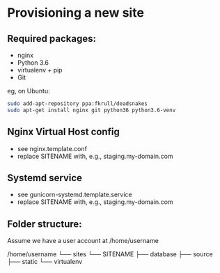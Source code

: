 Provisioning a new site
=======================

## Required packages:

* nginx
* Python 3.6
* virtualenv + pip
* Git

eg, on Ubuntu:
```bash
sudo add-apt-repository ppa:fkrull/deadsnakes
sudo apt-get install nginx git python36 python3.6-venv
```

## Nginx Virtual Host config

* see nginx.template.conf
* replace SITENAME with, e.g., staging.my-domain.com

## Systemd service

* see gunicorn-systemd.template.service
* replace SITENAME with, e.g., staging.my-domain.com

## Folder structure:
Assume we have a user account at /home/username

/home/username
└── sites
    └── SITENAME
         ├── database
         ├── source
         ├── static
         └── virtualenv